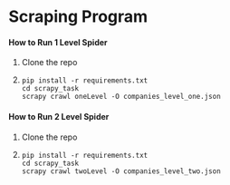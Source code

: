 # Scraping Program

#### How to Run 1 Level Spider

1. Clone the repo
2. ```
   pip install -r requirements.txt
   cd scrapy_task
   scrapy crawl oneLevel -O companies_level_one.json
   ```

#### How to Run 2 Level Spider

1. Clone the repo
2. ```
   pip install -r requirements.txt
   cd scrapy_task
   scrapy crawl twoLevel -O companies_level_two.json
   ```

